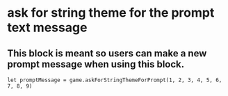 # ask for string theme for the prompt text message
## This block is meant so users can make a new prompt message when using this block.
``` block 
let promptMessage = game.askForStringThemeForPrompt(1, 2, 3, 4, 5, 6, 7, 8, 9)
```